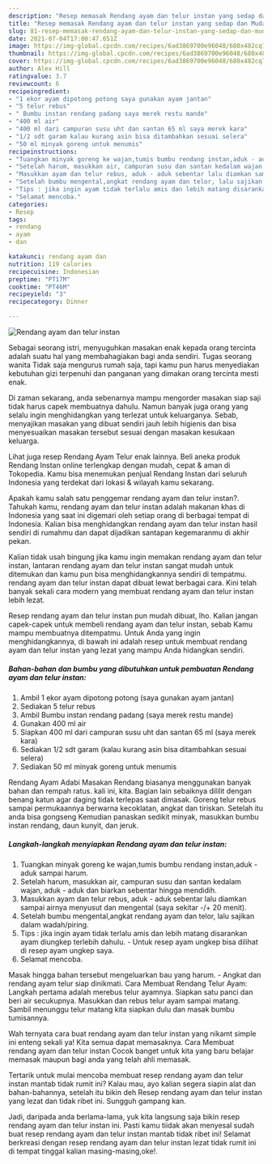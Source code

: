```yaml
---
description: "Resep memasak Rendang ayam dan telur instan yang sedap dan Mudah Dibuat"
title: "Resep memasak Rendang ayam dan telur instan yang sedap dan Mudah Dibuat"
slug: 81-resep-memasak-rendang-ayam-dan-telur-instan-yang-sedap-dan-mudah-dibuat
date: 2021-07-04T17:00:47.651Z
image: https://img-global.cpcdn.com/recipes/6ad3869700e96048/680x482cq70/rendang-ayam-dan-telur-instan-foto-resep-utama.jpg
thumbnail: https://img-global.cpcdn.com/recipes/6ad3869700e96048/680x482cq70/rendang-ayam-dan-telur-instan-foto-resep-utama.jpg
cover: https://img-global.cpcdn.com/recipes/6ad3869700e96048/680x482cq70/rendang-ayam-dan-telur-instan-foto-resep-utama.jpg
author: Alex Hill
ratingvalue: 3.7
reviewcount: 6
recipeingredient:
- "1 ekor ayam dipotong potong saya gunakan ayam jantan"
- "5 telur rebus"
- " Bumbu instan rendang padang saya merek restu mande"
- "400 ml air"
- "400 ml dari campuran susu uht dan santan 65 ml saya merek kara"
- "1/2 sdt garam kalau kurang asin bisa ditambahkan sesuai selera"
- "50 ml minyak goreng untuk menumis"
recipeinstructions:
- "Tuangkan minyak goreng ke wajan,tumis bumbu rendang instan,aduk - aduk sampai harum."
- "Setelah harum, masukkan air, campuran susu dan santan kedalam wajan, aduk - aduk dan biarkan sebentar hingga mendidih."
- "Masukkan ayam dan telur rebus, aduk - aduk sebentar lalu diamkan sampai airnya menyusut dan mengental (saya sekitar -/+ 20 menit)."
- "Setelah bumbu mengental,angkat rendang ayam dan telor, lalu sajikan dalam wadah/piring."
- "Tips : jika ingin ayam tidak terlalu amis dan lebih matang disarankan ayam diungkep terlebih dahulu. Untuk resep ayam ungkep bisa dilihat di resep ayam ungkep saya."
- "Selamat mencoba."
categories:
- Resep
tags:
- rendang
- ayam
- dan

katakunci: rendang ayam dan 
nutrition: 119 calories
recipecuisine: Indonesian
preptime: "PT17M"
cooktime: "PT46M"
recipeyield: "3"
recipecategory: Dinner

---
```



![Rendang ayam dan telur instan](https://img-global.cpcdn.com/recipes/6ad3869700e96048/680x482cq70/rendang-ayam-dan-telur-instan-foto-resep-utama.jpg)

Sebagai seorang istri, menyuguhkan masakan enak kepada orang tercinta adalah suatu hal yang membahagiakan bagi anda sendiri. Tugas seorang  wanita Tidak saja mengurus rumah saja, tapi kamu pun harus menyediakan kebutuhan gizi terpenuhi dan panganan yang dimakan orang tercinta mesti enak.

Di zaman  sekarang, anda sebenarnya mampu mengorder masakan siap saji tidak harus capek membuatnya dahulu. Namun banyak juga orang yang selalu ingin menghidangkan yang terlezat untuk keluarganya. Sebab, menyajikan masakan yang dibuat sendiri jauh lebih higienis dan bisa menyesuaikan masakan tersebut sesuai dengan masakan kesukaan keluarga. 

Lihat juga resep Rendang Ayam Telur enak lainnya. Beli aneka produk Rendang Instan online terlengkap dengan mudah, cepat &amp; aman di Tokopedia. Kamu bisa menemukan penjual Rendang Instan dari seluruh Indonesia yang terdekat dari lokasi &amp; wilayah kamu sekarang.

Apakah kamu salah satu penggemar rendang ayam dan telur instan?. Tahukah kamu, rendang ayam dan telur instan adalah makanan khas di Indonesia yang saat ini digemari oleh setiap orang di berbagai tempat di Indonesia. Kalian bisa menghidangkan rendang ayam dan telur instan hasil sendiri di rumahmu dan dapat dijadikan santapan kegemaranmu di akhir pekan.

Kalian tidak usah bingung jika kamu ingin memakan rendang ayam dan telur instan, lantaran rendang ayam dan telur instan sangat mudah untuk ditemukan dan kamu pun bisa menghidangkannya sendiri di tempatmu. rendang ayam dan telur instan dapat dibuat lewat berbagai cara. Kini telah banyak sekali cara modern yang membuat rendang ayam dan telur instan lebih lezat.

Resep rendang ayam dan telur instan pun mudah dibuat, lho. Kalian jangan capek-capek untuk membeli rendang ayam dan telur instan, sebab Kamu mampu membuatnya ditempatmu. Untuk Anda yang ingin menghidangkannya, di bawah ini adalah resep untuk membuat rendang ayam dan telur instan yang lezat yang mampu Anda hidangkan sendiri.

<!--inarticleads1-->

##### Bahan-bahan dan bumbu yang dibutuhkan untuk pembuatan Rendang ayam dan telur instan:

1. Ambil 1 ekor ayam dipotong potong (saya gunakan ayam jantan)
1. Sediakan 5 telur rebus
1. Ambil  Bumbu instan rendang padang (saya merek restu mande)
1. Gunakan 400 ml air
1. Siapkan 400 ml dari campuran susu uht dan santan 65 ml (saya merek kara)
1. Sediakan 1/2 sdt garam (kalau kurang asin bisa ditambahkan sesuai selera)
1. Sediakan 50 ml minyak goreng untuk menumis


Rendang Ayam Adabi Masakan Rendang biasanya menggunakan banyak bahan dan rempah ratus. kali ini, kita. Bagian lain sebaiknya dililit dengan benang katun agar daging tidak terlepas saat dimasak. Goreng telur rebus sampai permukaannya berwarna kecoklatan, angkat dan tiriskan. Setelah itu anda bisa gongseng Kemudian panaskan sedikit minyak, masukkan bumbu instan rendang, daun kunyit, dan jeruk. 

<!--inarticleads2-->

##### Langkah-langkah menyiapkan Rendang ayam dan telur instan:

1. Tuangkan minyak goreng ke wajan,tumis bumbu rendang instan,aduk - aduk sampai harum.
1. Setelah harum, masukkan air, campuran susu dan santan kedalam wajan, aduk - aduk dan biarkan sebentar hingga mendidih.
1. Masukkan ayam dan telur rebus, aduk - aduk sebentar lalu diamkan sampai airnya menyusut dan mengental (saya sekitar -/+ 20 menit).
1. Setelah bumbu mengental,angkat rendang ayam dan telor, lalu sajikan dalam wadah/piring.
1. Tips : jika ingin ayam tidak terlalu amis dan lebih matang disarankan ayam diungkep terlebih dahulu. - Untuk resep ayam ungkep bisa dilihat di resep ayam ungkep saya.
1. Selamat mencoba.


Masak hingga bahan tersebut mengeluarkan bau yang harum. - Angkat dan rendang ayam telur siap dinikmati. Cara Membuat Rendang Telur Ayam: Langkah pertama adalah merebus telur ayamnya. Siapkan satu panci dan beri air secukupnya. Masukkan dan rebus telur ayam sampai matang. Sambil menunggu telur matang kita siapkan dulu dan masak bumbu tumisannya. 

Wah ternyata cara buat rendang ayam dan telur instan yang nikamt simple ini enteng sekali ya! Kita semua dapat memasaknya. Cara Membuat rendang ayam dan telur instan Cocok banget untuk kita yang baru belajar memasak maupun bagi anda yang telah ahli memasak.

Tertarik untuk mulai mencoba membuat resep rendang ayam dan telur instan mantab tidak rumit ini? Kalau mau, ayo kalian segera siapin alat dan bahan-bahannya, setelah itu bikin deh Resep rendang ayam dan telur instan yang lezat dan tidak ribet ini. Sungguh gampang kan. 

Jadi, daripada anda berlama-lama, yuk kita langsung saja bikin resep rendang ayam dan telur instan ini. Pasti kamu tiidak akan menyesal sudah buat resep rendang ayam dan telur instan mantab tidak ribet ini! Selamat berkreasi dengan resep rendang ayam dan telur instan lezat tidak rumit ini di tempat tinggal kalian masing-masing,oke!.

